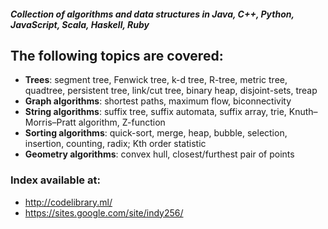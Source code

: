 ##### Collection of algorithms and data structures in Java, C++, Python, JavaScript, Scala, Haskell, Ruby

## The following topics are covered:

* **Trees**: segment tree, Fenwick tree, k-d tree, R-tree, metric tree, quadtree, persistent tree, link/cut tree, binary heap, disjoint-sets, treap
* **Graph algorithms**: shortest paths, maximum flow, biconnectivity
* **String algorithms**: suffix tree, suffix automata, suffix array, trie, Knuth–Morris–Pratt algorithm, Z-function
* **Sorting algorithms**: quick-sort, merge, heap, bubble, selection, insertion, counting, radix; Kth order statistic
* **Geometry algorithms**: convex hull, closest/furthest pair of points

### Index available at:

- http://codelibrary.ml/
- https://sites.google.com/site/indy256/
